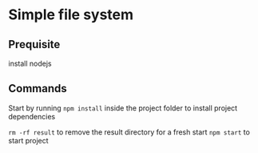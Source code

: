 # Simple file system
## Prequisite
install nodejs

## Commands
Start by running `npm install` inside the project folder to install project dependencies

`rm -rf result` to remove the result directory for a fresh start
`npm start` to start project
